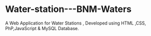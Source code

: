 # Water-station---BNM-Waters
A Web Application for Water Stations , Developed using HTML ,CSS, PhP,JavaScript &amp; MySQL Database.
